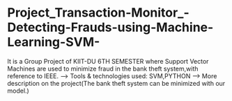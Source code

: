 # Project_Transaction-Monitor_-Detecting-Frauds-using-Machine-Learning-SVM-
It is a Group Project of KIIT-DU 6TH SEMESTER where Support Vector Machines are used to minimize fraud in the bank theft system,with reference to IEEE.
–> Tools & technologies used: SVM,PYTHON
–> More description on the project(The bank theft system can be minimized with our model.)
